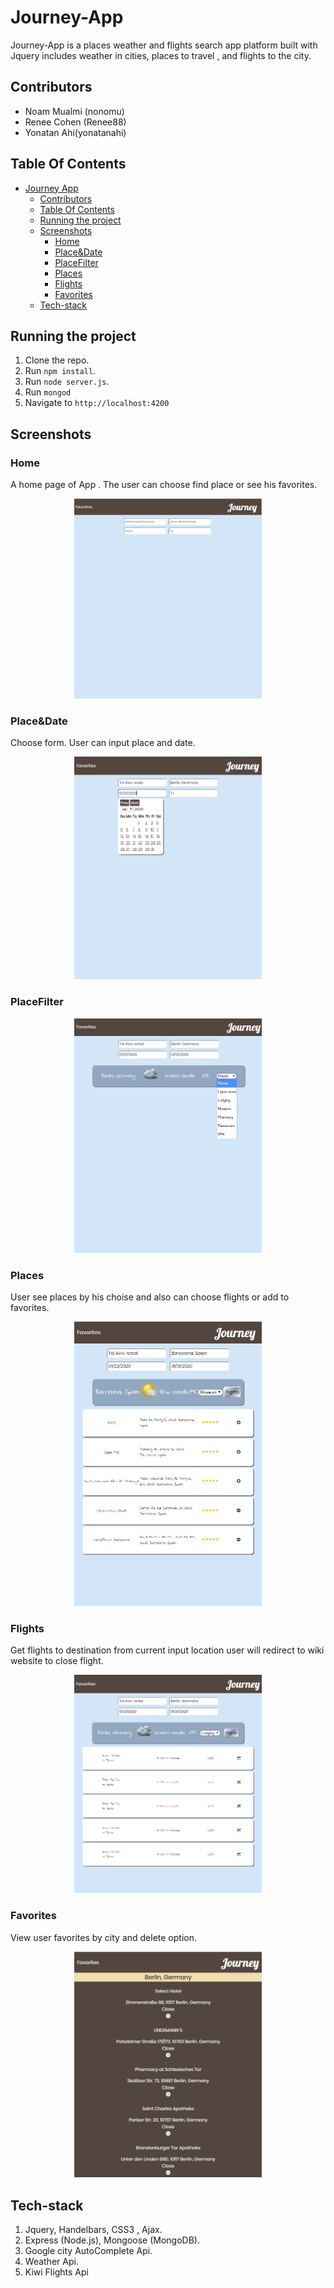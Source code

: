 # Journey-App

Journey-App is a places weather and flights  search app platform built with Jquery includes weather in cities, places to travel , and flights to the city.

## Contributors
- Noam Mualmi (nonomu)
- Renee Cohen (Renee88)
- Yonatan Ahi(yonatanahi)

## Table Of Contents
- [Journey App](#Journey-App)
  - [Contributors](#contributors)
  - [Table Of Contents](#table-of-contents)
  - [Running the project](#running-the-project)
  - [Screenshots](#screenshots)
    - [Home](#home)
    - [Place&Date](#Place&Date)
    - [PlaceFilter](#PlaceFilter)
    - [Places](#Places)
    - [Flights](#Flights)
    - [Favorites](#favorites)
  - [Tech-stack](#tech-stack)

## Running the project
1. Clone the repo.
2. Run `npm install`.
3. Run `node server.js`.
4. Run `mongod`
5. Navigate to `http://localhost:4200`

## Screenshots

### Home
A home page of App . The user can choose find place or see his favorites.
<p align="center"><img src="assets/Home.PNG" width="300" /></p>

### Place&Date
Choose form. User can input place and date.
<p align="center"><img src="assets/ChoosePlaceAndDate.PNG" width="300" /></p>

### PlaceFilter
<p align="center"><img src="assets/choosePlace.png" width="300" /></p>

### Places
User see places by his choise and also can choose flights or add to favorites.
<p align="center"><img src="assets/places.PNG" width="300" /></p>

### Flights
Get flights to destination from current input location user will redirect to wiki website to close flight.
<p align="center"><img src="assets/Flights.PNG" width="300" /></p>

### Favorites
View user favorites by city and delete option.
<p align="center"><img src="assets/Favorites.PNG" width="300" /></p>


## Tech-stack
1. Jquery, Handelbars, CSS3 , Ajax.
2. Express (Node.js), Mongoose (MongoDB).
3. Google city AutoComplete Api.
4. Weather Api.
5. Kiwi Flights Api
